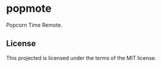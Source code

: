 # popmote

Popcorn Time Remote.

## License

This projected is licensed under the terms of the MIT license.
